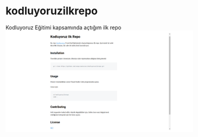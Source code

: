 # kodluyoruzilkrepo
Kodluyoruz Eğitimi kapsamında açtığım ilk repo
![Proje Resmi](/Screenshot_1.png)
